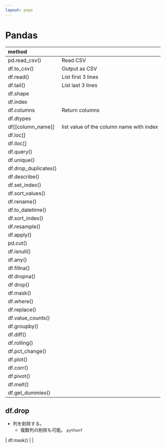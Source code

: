 ```yaml
---
layout: page
---
```


# Pandas

| method | |
|:--|:--|
| pd.read_csv() | Read CSV |
| df.to_csv() | Output as CSV |
| df.read() | List first 3 lines |
| df.tail() | List last 3 lines |
| df.shape | |
| df.index | |
| df.columns | Return columns |
| df.dtypes | |
| df[[column_name]] | list value of the column name with index |
| df.loc[] | |
| df.iloc[] | |
| df.query() | |
| df.unique() | |
| df.drop_duplicates() | |
| df.describe() | |
| df.set_index() | |
| df.sort_values() | |
| df.rename() | |
| df.to_datetime() | |
| df.sort_index() | |
| df.resample() | |
| df.apply() | |
| pd.cut() | |
| df.isnull() | |
| df.any() | |
| df.fillna() | |
| df.dropna() | |
| df drop() | |
| df.mask() | |
| df.where() | |
| df.replace() | |
| df.value_counts() | |
| df.groupby() | |
| df.diff() | |
| df.rolling() | |
| df.pct_change() |
| df.plot() | |
| df.corr() | |
| df.pivot() | |
| df.melt() | |
| df.get_dummies() | |

## df.drop

* 列を削除する。
    * 複数列の削除も可能。
        ```pythonf        ```

| df.mask() | |
